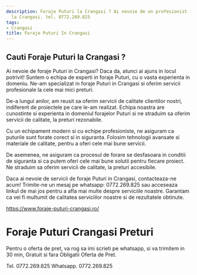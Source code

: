 ```yaml
---
description: Foraje Puturi la Crangasi ? Ai nevoie de un profesionist in Foraje Puturi
  la Crangasi. tel. 0772.269.825
tags:
- Crangasi
title: Foraje Puturi In Crangasi
---
```



## Cauti Foraje Puturi la Crangasi ?

Ai nevoie de foraje Puturi in Crangasi? Daca da, atunci ai ajuns in locul potrivit! Suntem o echipa de experti in foraje Puturi, cu o vasta experienta in domeniu. Ne-am specializat in foraje Puturi in Crangasi si oferim servicii profesionale la cele mai mici preturi.

De-a lungul anilor, am reusit sa oferim servicii de calitate clientilor nostri, indiferent de proiectele pe care le-am realizat. Echipa noastra are cunostinte si experienta in domeniul forajelor Puturi si ne straduim sa oferim servicii de calitate, la preturi rezonabile.

Cu un echipament modern si cu echipe profesioniste, ne asiguram ca puturile sunt forate corect si in siguranta. Folosim tehnologii avansate si materiale de calitate, pentru a oferi cele mai bune servicii.

De asemenea, ne asiguram ca procesul de forare se desfasoara in conditii de siguranta si ca putem oferi cele mai bune solutii pentru fiecare proiect. Ne straduim sa oferim servicii de calitate, la preturi accesibile.

Daca ai nevoie de servicii de foraje Puturi in Crangasi, contacteaza-ne acum! Trimite-ne un mesaj pe whatsapp: 0772.269.825 sau acceseaza linkul de mai jos pentru a afla mai multe despre serviciile noastre. Garantam ca vei fi multumit de calitatea serviciilor noastre si de rezultatele obtinute. 

https://www.foraje-puturi-crangasi.ro/

# Foraje Puturi Crangasi Preturi
Pentru o oferta de pret, va rog sa imi scrieti pe whatsapp, si va trimitem in 30 min, Gratuit si fara Obligatii Oferta de Pret.

Tel. 0772.269.825
Whatsapp. 0772.269.825